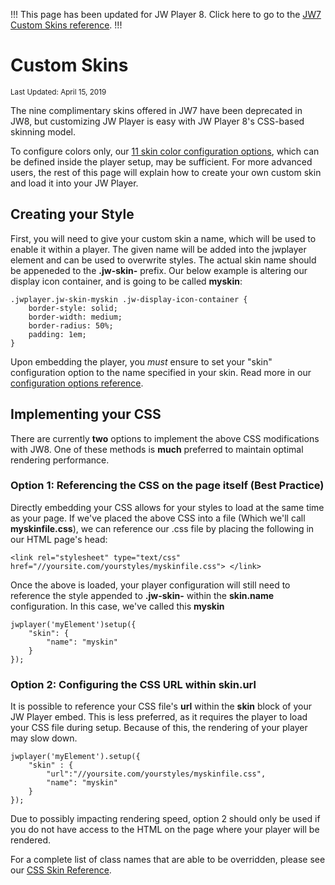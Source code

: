 !!!
This page has been updated for JW Player 8. Click here to go to the [JW7 Custom Skins reference](https://developer.jwplayer.com/jw-player/docs/developer-guide/jw7/skins_creating/).
!!!

# Custom Skins

<sup>Last Updated: April 15, 2019</sup>

The nine complimentary skins offered in JW7 have been deprecated in JW8, but customizing JW Player is easy with JW Player 8's CSS-based skinning model. 

To configure colors only, our [11 skin color configuration options](../../configuration-reference/#skin), which can be defined inside the player setup, may be sufficient. For more advanced users, the rest of this page will explain how to create your own custom skin and load it into your JW Player.

## Creating your Style

First, you will need to give your custom skin a name, which will be used to enable it within a player. The given name will be added into the jwplayer element and can be used to overwrite styles. The actual skin name should be appeneded to the **.jw-skin-** prefix. Our below example is altering our display icon container, and is going to be called **myskin**:

```
.jwplayer.jw-skin-myskin .jw-display-icon-container {
    border-style: solid;
    border-width: medium;
    border-radius: 50%;
    padding: 1em;
}
```

Upon embedding the player, you *must* ensure to set your "skin" configuration option to the name specified in your skin. Read more in our [configuration options reference](../../configuration-reference). 

## Implementing your CSS

There are currently **two** options to implement the above CSS modifications with JW8. One of these methods is **much** preferred to maintain optimal rendering performance.

### Option 1: Referencing the CSS on the page itself (Best Practice)

Directly embedding your CSS allows for your styles to load at the same time as your page. If we've placed the above CSS into a file (Which we'll call **myskinfile.css**), we can reference our .css file by placing the following in our HTML page's head:

```
<link rel="stylesheet" type="text/css" href="//yoursite.com/yourstyles/myskinfile.css"> </link>
```

Once the above is loaded, your player configuration will still need to reference the style appended to **.jw-skin-** within the **skin.name** configuration. In this case, we've called this **myskin**

```
jwplayer('myElement')setup({
	"skin": {
	    "name": "myskin"
	}
});
```

### Option 2: Configuring the CSS URL within **skin.url**

It is possible to reference your CSS file's **url** within the **skin** block of your JW Player embed. This is less preferred, as it requires the player to load your CSS file during setup. Because of this, the rendering of your player may slow down.

```
jwplayer('myElement').setup({
	"skin" : {
	    "url":"//yoursite.com/yourstyles/myskinfile.css",
	    "name": "myskin"
	}
});
```

Due to possibly impacting rendering speed, option 2 should only be used if you do not have access to the HTML on the page where your player will be rendered.

For a complete list of class names that are able to be overridden, please see our [CSS Skin Reference](../customization/css-skinning/skins_reference.md).
